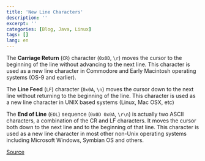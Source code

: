 ```yaml
---
title: 'New Line Characters'
description: ''
excerpt: ''
categories: [Blog, Java, Linux]
tags: []
lang: en
---
```


The **Carriage Return** (`CR`) character (`0x0D`, `\r`) moves the cursor to the beginning of the line without advancing to the next line. This character is used as a new line character in Commodore and Early Macintosh operating systems (OS-9 and earlier).

The **Line Feed** (`LF`) character (`0x0A`, `\n`) moves the cursor down to the next line without returning to the beginning of the line. This character is used as a new line character in UNIX based systems (Linux, Mac OSX, etc)

The **End of Line** (`EOL`) sequence (`0x0D 0x0A`, `\r\n`) is actually two ASCII characters, a combination of the CR and LF characters. It moves the cursor both down to the next line and to the beginning of that line. This character is used as a new line character in most other non-Unix operating systems including Microsoft Windows, Symbian OS and others.

[Source](https://knowledge.ni.com/KnowledgeArticleDetails?id=kA00Z0000019KZDSA2)